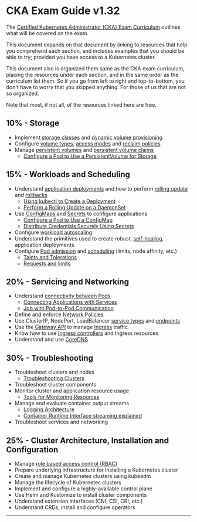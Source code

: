 # CKA Exam Guide v1.32

The [Certified Kubernetes Administrator (CKA) Exam Curriculum] outlines what
will be covered on the exam.

This document expands on that document by linking to resources that help you
comprehend each section, and includes examples that you should be able to try;
provided you have access to a Kubernetes cluster.

This document also is organized them same as the CKA exam curriculum, placing
the resources under each section, and in the same order as the curriculum list
them. So if you go from left to right and top-to-bottom, you don't have to
worry that you skipped anything. For those of us that are not so organized.

Note that most, if not all, of the resources linked here are free.

## 10% - Storage

* Implement [storage classes] and [dynamic volume provisioning]
* Configure [volume types], [access modes] and [reclaim policies]
* Manage [persistent volumes] and [persistent volume claims]
  * [Configure a Pod to Use a PersistentVolume for Storage]

## 15% - Workloads and Scheduling

* Understand [application deployments] and how to perform [rolling update]
  and [rollbacks]
  * [Using kubectl to Create a Deployment]
  * [Perform a Rolling Update on a DaemonSet]
* Use [ConfigMaps] and [Secrets] to configure applications
  * [Configure a Pod to Use a ConfigMap]
  * [Distribute Credentials Securely Using Secrets]
* Configure [workload autoscaling]
* Understand the primitives used to create robust, [self-healing], application
  deployments.
* Configure [Pod admission] and [scheduling] (limits, node affinity, etc.)
  * [Taints and Tolerations]
  * [Requests and limits]

## 20% - Servicing and Networking

* Understand [connectivity between Pods]
  * [Connecting Applications with Services]
  * [Job with Pod-to-Pod Communication]
* Define and enforce [Network Policies]
* Use ClusterIP, NodePort, LoadBalancer [service types] and [endpoints]
* Use the [Gateway API] to manage [Ingress] traffic
* Know how to use [Ingress controllers] and Ingress resources
* Understand and use [CoreDNS]

## 30% - Troubleshooting

* Troubleshoot clusters and nodes
  * [Troubleshooting Clusters]
* Troubleshoot cluster components
* Monitor cluster and application resource usage
  * [Tools for Monitoring Resources]
* Manage and evaluate container output streams
  * [Logging Architecture]
  * [Container Runtime Interface streaming explained]
* Troubleshoot services and networking

## 25% - Cluster Architecture, Installation and Configuration

* Manage [role based access control (RBAC)]
* Prepare underlying infrastructure for installing a Kubernetes cluster
* Create and manage Kubernetes clusters using kubeadm
* Manage the lifecycle of Kubernetes clusters
* Implement and configure a highly-available control plane
* Use Helm and Kustomize to install cluster components
* Understand extension interfaces (CNI, CSI, CRI, etc.)
* Understand CRDs, install and configure operators

---

[Certified Kubernetes Administrator (CKA) Exam Curriculum]: https://github.com/cncf/curriculum/blob/master/CKA_Curriculum_v1.32.pdf
[storage classes]: https://kubernetes.io/docs/concepts/storage/storage-classes/
[dynamic volume provisioning]: https://kubernetes.io/docs/concepts/storage/dynamic-provisioning/
[volume types]: https://kubernetes.io/docs/concepts/storage/volumes/#volume-types
[access modes]: https://kubernetes.io/docs/concepts/storage/persistent-volumes/#access-modes
[reclaim policies]: https://kubernetes.io/docs/concepts/storage/persistent-volumes/#reclaim-policy
[persistent volumes]: https://kubernetes.io/docs/concepts/storage/persistent-volumes/
[persistent volume claims]: https://kubernetes.io/docs/concepts/storage/persistent-volumes/#persistentvolumeclaims
[Configure a Pod to Use a PersistentVolume for Storage]: https://kubernetes.io/docs/tasks/configure-pod-container/configure-persistent-volume-storage/
[application deployments]: https://kubernetes.io/docs/concepts/workloads/controllers/deployment/
[Using kubectl to Create a Deployment]: https://kubernetes.io/docs/tutorials/kubernetes-basics/deploy-app/deploy-intro/
[rolling update]: https://kubernetes.io/docs/tutorials/kubernetes-basics/update/update-intro/
[rollbacks]: https://kubernetes.io/docs/concepts/workloads/controllers/deployment/#rolling-back-a-deployment
[Perform a Rolling Update on a DaemonSet]: https://kubernetes.io/docs/tasks/manage-daemon/update-daemon-set/
[ConfigMaps]: https://kubernetes.io/docs/concepts/configuration/configmap/
[Secrets]: https://kubernetes.io/docs/concepts/configuration/secret/
[Configure a Pod to Use a ConfigMap]: https://kubernetes.io/docs/tasks/configure-pod-container/configure-pod-configmap/
[Distribute Credentials Securely Using Secrets]: https://kubernetes.io/docs/tasks/inject-data-application/distribute-credentials-secure/
[workload autoscaling]: http://kubernetes.io/docs/concepts/workloads/autoscaling/
[self-healing]: https://kubernetes.io/docs/concepts/architecture/self-healing/
[Pod admission]: https://kubernetes.io/docs/concepts/security/pod-security-admission/
[Taints and Tolerations]: https://kubernetes.io/docs/concepts/scheduling-eviction/taint-and-toleration/
[scheduling]: https://kubernetes.io/docs/concepts/scheduling-eviction/
[Requests and limits]: https://kubernetes.io/docs/concepts/configuration/manage-resources-containers/#requests-and-limits
[Job with Pod-to-Pod Communication]: https://kubernetes.io/docs/tasks/job/job-with-pod-to-pod-communication/
[Connecting Applications with Services]: https://kubernetes.io/docs/tutorials/services/connect-applications-service/
[connectivity between Pods]: https://kubernetes.io/docs/concepts/cluster-administration/networking/
[Network Policies]: http://kubernetes.io/docs/concepts/services-networking/network-policies/
[service types]: https://kubernetes.io/docs/concepts/services-networking/service/
[endpoints]: https://kubernetes.io/docs/concepts/services-networking/service/#endpoints
[Gateway API]: https://kubernetes.io/docs/concepts/services-networking/gateway/
[Ingress]: https://kubernetes.io/docs/concepts/services-networking/ingress/
[Ingress controllers]: https://kubernetes.io/docs/concepts/services-networking/ingress-controllers/
[CoreDNS]: https://kubernetes.io/docs/tasks/administer-cluster/coredns/
[Troubleshooting Clusters]: https://kubernetes.io/docs/tasks/debug/debug-cluster/
[role based access control (RBAC)]: https://kubernetes.io/docs/reference/access-authn-authz/rbac/
[Logging Architecture]: https://kubernetes.io/docs/concepts/cluster-administration/logging/
[Container Runtime Interface streaming explained]: https://kubernetes.io/blog/2024/05/01/cri-streaming-explained/
[Tools for Monitoring Resources]: https://kubernetes.io/docs/tasks/debug/debug-cluster/resource-usage-monitoring/
